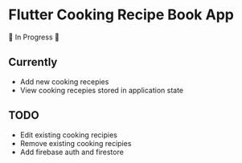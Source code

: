 # Flutter Cooking Recipe Book App

🚧 In Progress 🚧

## Currently
* Add new cooking recepies
* View cooking recepies stored in application state

## TODO
* Edit existing cooking recipies
* Remove existing cooking recipies
* Add firebase auth and firestore

